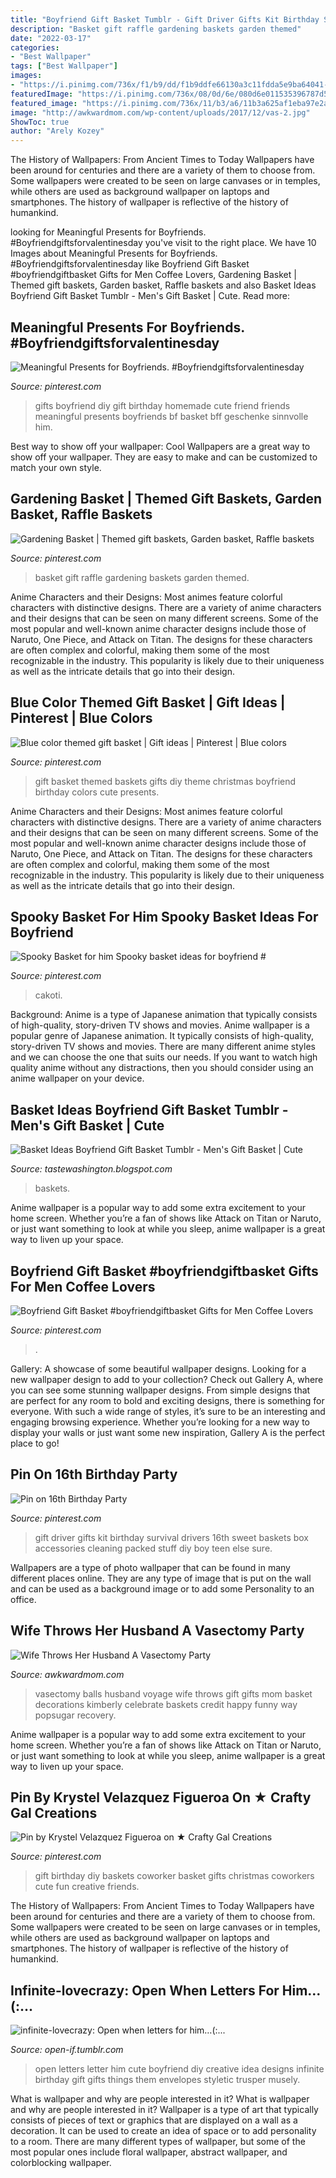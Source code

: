 ```yaml
---
title: "Boyfriend Gift Basket Tumblr - Gift Driver Gifts Kit Birthday Survival Drivers 16th Sweet Baskets Box Accessories Cleaning Packed Stuff Diy Boy Teen Else Sure"
description: "Basket gift raffle gardening baskets garden themed"
date: "2022-03-17"
categories:
- "Best Wallpaper"
tags: ["Best Wallpaper"]
images:
- "https://i.pinimg.com/736x/f1/b9/dd/f1b9ddfe66130a3c11fdda5e9ba64041--survival-kit-gifts-new-driver-survival-kit.jpg"
featuredImage: "https://i.pinimg.com/736x/08/0d/6e/080d6e011535396787d55308afa8ba2f.jpg"
featured_image: "https://i.pinimg.com/736x/11/b3/a6/11b3a625af1eba97e2a897fb72cbd9ab.jpg"
image: "http://awkwardmom.com/wp-content/uploads/2017/12/vas-2.jpg"
ShowToc: true
author: "Arely Kozey"
---
```



The History of Wallpapers: From Ancient Times to Today
Wallpapers have been around for centuries and there are a variety of them to choose from. Some wallpapers were created to be seen on large canvases or in temples, while others are used as background wallpaper on laptops and smartphones. The history of wallpaper is reflective of the history of humankind.

	

		
looking for Meaningful Presents for Boyfriends. #Boyfriendgiftsforvalentinesday you've visit to the right place. We have 10 Images about Meaningful Presents for Boyfriends. #Boyfriendgiftsforvalentinesday like Boyfriend Gift Basket #boyfriendgiftbasket Gifts for Men Coffee Lovers, Gardening Basket | Themed gift baskets, Garden basket, Raffle baskets and also Basket Ideas Boyfriend Gift Basket Tumblr - Men&#039;s Gift Basket | Cute. Read more:
		
    
## Meaningful Presents For Boyfriends. #Boyfriendgiftsforvalentinesday

<img loading=lazy src="https://i.pinimg.com/736x/d8/0d/12/d80d128d19913b437a2b446f39cd9ba2.jpg" onerror="this.onerror=null;this.src='https://tse2.mm.bing.net/th?id=OIP.arAbtXEIh4OdglEpq4KKawHaJ3&amp;pid=15.1';" alt="Meaningful Presents for Boyfriends. #Boyfriendgiftsforvalentinesday">

_Source: pinterest.com_

>gifts boyfriend diy gift birthday homemade cute friend friends meaningful presents boyfriends bf basket bff geschenke sinnvolle him. 

	

Best way to show off your wallpaper:
Cool Wallpapers are a great way to show off your wallpaper. They are easy to make and can be customized to match your own style.

    
## Gardening Basket | Themed Gift Baskets, Garden Basket, Raffle Baskets

<img loading=lazy src="https://i.pinimg.com/736x/93/6b/1a/936b1a30bb8e71945917d679dfd4500d--raffle-baskets-basket-gift.jpg" onerror="this.onerror=null;this.src='https://tse2.mm.bing.net/th?id=OIP.U926y8IIWE7OzEJUwMWr0wHaJ4&amp;pid=15.1';" alt="Gardening Basket | Themed gift baskets, Garden basket, Raffle baskets">

_Source: pinterest.com_

>basket gift raffle gardening baskets garden themed. 

	

Anime Characters and their Designs: Most animes feature colorful characters with distinctive designs.
There are a variety of anime characters and their designs that can be seen on many different screens. Some of the most popular and well-known anime character designs include those of Naruto, One Piece, and Attack on Titan. The designs for these characters are often complex and colorful, making them some of the most recognizable in the industry. This popularity is likely due to their uniqueness as well as the intricate details that go into their design.

    
## Blue Color Themed Gift Basket | Gift Ideas | Pinterest | Blue Colors

<img loading=lazy src="https://s-media-cache-ak0.pinimg.com/736x/93/fa/1e/93fa1e4d8d5a3e33b3848b2afef5becc.jpg" onerror="this.onerror=null;this.src='https://tse4.mm.bing.net/th?id=OIP.wJLo6J2JHPoTlWau2J_0ggHaLb&amp;pid=15.1';" alt="Blue color themed gift basket | Gift ideas | Pinterest | Blue colors">

_Source: pinterest.com_

>gift basket themed baskets gifts diy theme christmas boyfriend birthday colors cute presents. 

	

Anime Characters and their Designs: Most animes feature colorful characters with distinctive designs.
There are a variety of anime characters and their designs that can be seen on many different screens. Some of the most popular and well-known anime character designs include those of Naruto, One Piece, and Attack on Titan. The designs for these characters are often complex and colorful, making them some of the most recognizable in the industry. This popularity is likely due to their uniqueness as well as the intricate details that go into their design.

    
## Spooky Basket For Him Spooky Basket Ideas For Boyfriend #

<img loading=lazy src="https://i.pinimg.com/736x/11/b3/a6/11b3a625af1eba97e2a897fb72cbd9ab.jpg" onerror="this.onerror=null;this.src='https://tse1.mm.bing.net/th?id=OIP.WTodXEjiIP7lj25BCgwg4QHaOt&amp;pid=15.1';" alt="Spooky Basket for him Spooky basket ideas for boyfriend #">

_Source: pinterest.com_

>cakoti. 

	

Background: Anime is a type of Japanese animation that typically consists of high-quality, story-driven TV shows and movies.
Anime wallpaper is a popular genre of Japanese animation. It typically consists of high-quality, story-driven TV shows and movies. There are many different anime styles and we can choose the one that suits our needs. If you want to watch high quality anime without any distractions, then you should consider using an anime wallpaper on your device.

    
## Basket Ideas Boyfriend Gift Basket Tumblr - Men&#039;s Gift Basket | Cute

<img loading=lazy src="https://i.pinimg.com/originals/7f/94/7b/7f947baad4cd42987821f7f9f78e4de9.jpg" onerror="this.onerror=null;this.src='https://tse2.mm.bing.net/th?id=OIP.RF0bL5e6GB5aHLSWtf6VewHaNJ&amp;pid=15.1';" alt="Basket Ideas Boyfriend Gift Basket Tumblr - Men&#039;s Gift Basket | Cute">

_Source: tastewashington.blogspot.com_

>baskets. 

	

Anime wallpaper is a popular way to add some extra excitement to your home screen. Whether you’re a fan of shows like Attack on Titan or Naruto, or just want something to look at while you sleep, anime wallpaper is a great way to liven up your space.

    
## Boyfriend Gift Basket #boyfriendgiftbasket Gifts For Men Coffee Lovers

<img loading=lazy src="https://i.pinimg.com/736x/08/0d/6e/080d6e011535396787d55308afa8ba2f.jpg" onerror="this.onerror=null;this.src='https://tse4.mm.bing.net/th?id=OIP.8-MWIsb3HUAaCiUlRLIUhQAAAA&amp;pid=15.1';" alt="Boyfriend Gift Basket #boyfriendgiftbasket Gifts for Men Coffee Lovers">

_Source: pinterest.com_

>. 

	

Gallery: A showcase of some beautiful wallpaper designs.
Looking for a new wallpaper design to add to your collection? Check out Gallery A, where you can see some stunning wallpaper designs. From simple designs that are perfect for any room to bold and exciting designs, there is something for everyone. With such a wide range of styles, it’s sure to be an interesting and engaging browsing experience. Whether you’re looking for a new way to display your walls or just want some new inspiration, Gallery A is the perfect place to go!





	
	
    
## Pin On 16th Birthday Party

<img loading=lazy src="https://i.pinimg.com/736x/f1/b9/dd/f1b9ddfe66130a3c11fdda5e9ba64041--survival-kit-gifts-new-driver-survival-kit.jpg" onerror="this.onerror=null;this.src='https://tse3.mm.bing.net/th?id=OIP.mkHhjY4e5StHzH7V6MCLsAHaJ6&amp;pid=15.1';" alt="Pin on 16th Birthday Party">

_Source: pinterest.com_

>gift driver gifts kit birthday survival drivers 16th sweet baskets box accessories cleaning packed stuff diy boy teen else sure. 

	



Wallpapers are a type of photo wallpaper that can be found in many different places online. They are any type of image that is put on the wall and can be used as a background image or to add some Personality to an office.

    
## Wife Throws Her Husband A Vasectomy Party

<img loading=lazy src="http://awkwardmom.com/wp-content/uploads/2017/12/vas-2.jpg" onerror="this.onerror=null;this.src='https://tse1.mm.bing.net/th?id=OIP.bxIK-vBPWWQVtwnuOAdEqQHaJ3&amp;pid=15.1';" alt="Wife Throws Her Husband A Vasectomy Party">

_Source: awkwardmom.com_

>vasectomy balls husband voyage wife throws gift gifts mom basket decorations kimberly celebrate baskets credit happy funny way popsugar recovery. 

	

Anime wallpaper is a popular way to add some extra excitement to your home screen. Whether you’re a fan of shows like Attack on Titan or Naruto, or just want something to look at while you sleep, anime wallpaper is a great way to liven up your space.

    
## Pin By Krystel Velazquez Figueroa On ★ Crafty Gal Creations

<img loading=lazy src="https://i.pinimg.com/736x/d5/76/9c/d5769c741f1c8a39c3171eb7ed4321a6--diy-birthday-gift-birthday-gift-baskets.jpg" onerror="this.onerror=null;this.src='https://tse4.mm.bing.net/th?id=OIP.nShNIVtWo4TI3ONwhoaHGgHaJ4&amp;pid=15.1';" alt="Pin by Krystel Velazquez Figueroa on ★ Crafty Gal Creations">

_Source: pinterest.com_

>gift birthday diy baskets coworker basket gifts christmas coworkers cute fun creative friends. 

	

The History of Wallpapers: From Ancient Times to Today
Wallpapers have been around for centuries and there are a variety of them to choose from. Some wallpapers were created to be seen on large canvases or in temples, while others are used as background wallpaper on laptops and smartphones. The history of wallpaper is reflective of the history of humankind.

    
## Infinite-lovecrazy: Open When Letters For Him…(:...

<img loading=lazy src="http://40.media.tumblr.com/55664af850448b96bfb51a00e2874b1b/tumblr_mp32azWqjD1rvl92do1_1280.jpg" onerror="this.onerror=null;this.src='https://tse2.mm.bing.net/th?id=OIP.PuT_wVVhgJkdF2odqkvTTQHaJ4&amp;pid=15.1';" alt="infinite-lovecrazy: Open when letters for him…(:...">

_Source: open-if.tumblr.com_

>open letters letter him cute boyfriend diy creative idea designs infinite birthday gift gifts things them envelopes styletic trusper musely. 

	

What is wallpaper and why are people interested in it?
What is wallpaper and why are people interested in it?
Wallpaper is a type of art that typically consists of pieces of text or graphics that are displayed on a wall as a decoration. It can be used to create an idea of space or to add personality to a room. There are many different types of wallpaper, but some of the most popular ones include floral wallpaper, abstract wallpaper, and colorblocking wallpaper.

